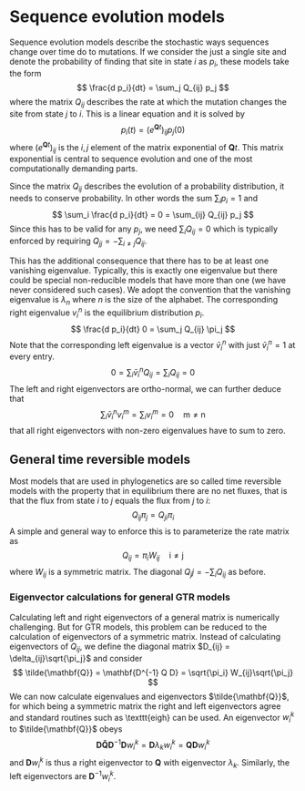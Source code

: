 
# Sequence evolution models

Sequence evolution models describe the stochastic ways sequences change over time do to mutations.
If we consider the just a single site and denote the probability of finding that site in state $i$ as $p_i$, these models take the form
$$
\frac{d p_i}{dt} = \sum_j Q_{ij} p_j
$$
where the matrix $Q_{ij}$ describes the rate at which the mutation changes the site from state $j$ to $i$.
This is a linear equation and it is solved by
$$
p_i(t) = \left(e^{\mathbf{Q} t}\right)_{ij} p_j(0)
$$
where $\left(e^{\mathbf{Q} t}\right)_{ij}$ is the $i,j$ element of the matrix exponential of $\mathbf{Q} t$.
This matrix exponential is central to sequence evolution and one of the most computationally demanding parts.

Since the matrix $Q_{ij}$ describes the evolution of a probability distribution, it needs to conserve probability.
In other words the sum $\sum_i p_i=1$ and
$$
\sum_i \frac{d p_i}{dt} = 0 = \sum_{ij} Q_{ij} p_j
$$
Since this has to be valid for any $p_j$, we need $\sum_{i} Q_{ij} = 0$ which is typically enforced by requiring $Q_{jj} = - \sum_{i\neq j} Q_{ij}$.

This has the additional consequence that there has to be at least one vanishing eigenvalue.
Typically, this is exactly one eigenvalue but there could be special non-reducible models that have more than one (we have never considered such cases).
We adopt the convention that the vanishing eigenvalue is $\lambda_n$ where $n$ is the size of the alphabet.
The corresponding right eigenvalue $v^n_i$ is the equilibrium distribution $p_i$.
$$
\frac{d p_i}{dt} 0 = \sum_j Q_{ij} \pi_j
$$
Note that the corresponding left eigenvalue is a vector $\bar{v}^n_i$ with just $\bar{v}^n_i = 1$ at every entry.
$$
 0 = \sum_i \bar{v}^n_i Q_{ij} = \sum_i  Q_{ij} = 0
$$
The left and right eigenvectors are ortho-normal, we can further deduce that
$$
\sum_i \bar{v}^{n}_i v^m_i = \sum_i v^m_i = 0 \quad \mathrm{m\neq n}
$$
that all right eigenvectors with non-zero eigenvalues have to sum to zero.

## General time reversible models

Most models that are used in phylogenetics are so called time reversible models with the property that in equilibrium there are no net fluxes, that is that the flux from state $i$ to $j$ equals the flux from $j$ to $i$:
$$
Q_{ij} \pi_j = Q_{ji}\pi_i
$$
A simple and general way to enforce this is to parameterize the rate matrix as
$$
Q_{ij} = \pi_i W_{ij} \quad \mathrm{i\neq j}
$$
where $W_{ij}$ is a symmetric matrix.
The diagonal $Q_jj = -\sum_i Q_{ij}$ as before.

### Eigenvector calculations for general GTR models

Calculating left and right eigenvectors of a general matrix is numerically challenging.
But for GTR models, this problem can be reduced to the calculation of eigenvectors of a symmetric matrix.
Instead of calculating eigenvectors of $Q_{ij}$, we define the diagonal matrix $D_{ij} = \delta_{ij}\sqrt{\pi_j}$ and consider
$$
\tilde{\mathbf{Q}} = \mathbf{D^{-1} Q D} = \sqrt{\pi_i} W_{ij}\sqrt{\pi_j}
$$
We can now calculate eigenvalues and eigenvectors $\tilde{\mathbf{Q}}$, for which being a symmetric matrix the right and left eigenvectors agree and standard routines such as \texttt{eigh} can be used.
An eigenvector $w^k_i$ to $\tilde{\mathbf{Q}}$ obeys
$$
\mathbf{D} \mathbf{\tilde{Q}}  \mathbf{D}^{-1} \mathbf{D} w^k_i = \mathbf{D} \lambda_k  w^k_i = \mathbf{Q}  \mathbf{D} w^k_i
$$
and $\mathbf{D} w^k_i$ is thus a right eigenvector to $\mathbf{Q}$ with eigenvector $\lambda_k$.
Similarly, the left eigenvectors are $\mathbf{D}^{-1} w^k_i$.













